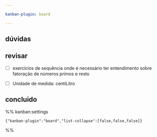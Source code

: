 ```yaml
---

kanban-plugin: board

---
```


## dúvidas



## revisar

- [ ] exercícios de sequência onde é necessário ter entendimento sobre fatoração de números primos e resto
- [ ] Unidade de medida: centiLitro


## concluido





%% kanban:settings
```
{"kanban-plugin":"board","list-collapse":[false,false,false]}
```
%%